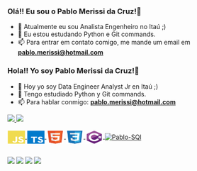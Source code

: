 ### Olá!! Eu sou o Pablo Merissi da Cruz!👋

- 🔭 Atualmente eu sou Analista Engenheiro no Itaú ;)
- 🌱 Eu estou estudando Python e  Git commands.
- 📫 Para entrar em contato comigo, me mande um email em <b> pablo.merissi@hotmail.com </b>

### Hola!! Yo soy Pablo Merissi da Cruz!👋
- 🔭 Hoy yo soy Data Engineer Analyst Jr en Itaú ;)
- 🌱 Tengo estudiado Python y Git commands.
- 📫 Para hablar conmigo: <b> pablo.merissi@hotmail.com </b> 

 <div>
  <a href="https://github.com/Merizzi">
  <img height="180em" src="https://github-readme-stats.vercel.app/api?username=merizzi&show_icons=true&theme=dark&include_all_commits=true&count_private=true"/>
  <img height="180em" src="https://github-readme-stats.vercel.app/api/top-langs/?username=merizzi&layout=compact&langs_count=7&theme=tokyonight"/>
</div>
  
  <div style="display: inline_block"><br>
  <img align="center" alt="Pablo-Js" height="30" width="40" src="https://raw.githubusercontent.com/devicons/devicon/master/icons/javascript/javascript-plain.svg">
  <img align="center" alt="Pablo-Ts" height="30" width="40" src="https://raw.githubusercontent.com/devicons/devicon/master/icons/typescript/typescript-plain.svg">
  <img align="center" alt="Pablo-HTML" height="30" width="40" src="https://raw.githubusercontent.com/devicons/devicon/master/icons/html5/html5-original.svg">
  <img align="center" alt="Pablo-CSS" height="30" width="40" src="https://raw.githubusercontent.com/devicons/devicon/master/icons/css3/css3-original.svg">
  <img align="center" alt="PabloCsharp" height="30" width="40" src="https://raw.githubusercontent.com/devicons/devicon/master/icons/csharp/csharp-original.svg">
  <img align="center" alt="Pablo-SQl" height="30" width="40" src="https://cdn.jsdelivr.net/gh/devicons/devicon@latest/icons/amazonwebservices/amazonwebservices-plain-wordmark.svg">
</div>
  
  ##
 
<div> 
  <a href="https://youtube.com/channel/UC6Wacm6fd_HQnUmpqQ8E2OQ" target="_blank"><img src="https://img.shields.io/badge/YouTube-FF0000?style=for-the-badge&logo=youtube&logoColor=white" target="_blank"></a>
 <a href="https://www.twitch.tv/pmerizzi" target="_blank"><img src="https://img.shields.io/badge/Twitch-9146FF?style=for-the-badge&logo=twitch&logoColor=white" target="_blank"></a> 
  <a href = "mailto:pablo.merissi@hotmail.com"><img src="https://img.shields.io/badge/-Gmail-%23333?style=for-the-badge&logo=gmail&logoColor=white" target="_blank"></a>
  <a href="https://www.linkedin.com/in/pablo-merissi-da-cruz-333808162" target="_blank"> <img src="[https://cdn.jsdelivr.net/gh/devicons/devicon@latest/icons/linkedin/linkedin-original.svg](https://img.shields.io/badge/%40-Linkedin-blue)"> </a>
